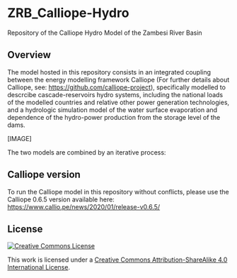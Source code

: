 # ZRB_Calliope-Hydro
Repository of the Calliope Hydro Model of the Zambesi River Basin

## Overview
The model hosted in this repository consists in an integrated coupling between the energy modelling framework Calliope (For further details about Calliope, see: https://github.com/calliope-project), specifically modelled to descrcibe cascade-reservoirs hydro systems, including the national loads of the modelled countries and relative other power generation technologies, and a hydrologic simulation model of the water surface evaporation and dependence of the hydro-power production from the storage level of the dams.

[IMAGE]

The two models are combined by an iterative process: 


## Calliope version
To run the Calliope model in this repository without conflicts, please use the Calliope 0.6.5 version available here: https://www.callio.pe/news/2020/01/release-v0.6.5/

## License
[![Creative Commons License](https://i.creativecommons.org/l/by-sa/4.0/88x31.png)](https://creativecommons.org/licenses/by-sa/4.0/)

This work is licensed under a [Creative Commons Attribution-ShareAlike 4.0 International License](http://creativecommons.org/licenses/by-sa/4.0/).
